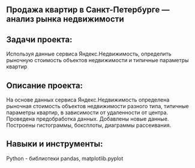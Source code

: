 Продажа квартир в Санкт-Петербурге — анализ рынка недвижимости
 ----------------------------------------------------------
 Задачи проекта:
 ----------------------------------------------------------
 Используя данные сервиса Яндекс.Недвижимость, определить рыночную стоимость объектов недвижимости и типичные параметры квартир
 
 Описание проекта:
  -----------------------------------------
  На основе данных сервиса Яндекс.Недвижимость определена рыночная стоимость объектов недвижимости разного типа, типичные параметры квартир, в зависимости от удаленности от центра. Проведена предобработка данных. Добавлены новые данные. Построены гистограммы, боксплоты, диаграммы рассеивания.

Навыки и инструменты:
----------------------
Python - библиотеки pandas, matplotlib.pyplot
